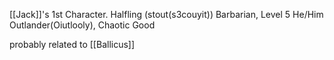 [[Jack]]'s 1st Character.
Halfling (stout(s3couyit)) Barbarian, Level 5
He/Him
Outlander(Oiutlooly), Chaotic Good


probably related to [[Ballicus]]